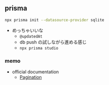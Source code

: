 ## prisma

``` sh
npx prisma init --datasource-provider sqlite
```

- めっちゃいいな
  - `@updatedAt`
  - db push の試しながら進める感じ
  - `npx prisma studio`

### memo

- official documentation
  - [Pagination](https://www.prisma.io/docs/orm/prisma-client/queries/pagination)
